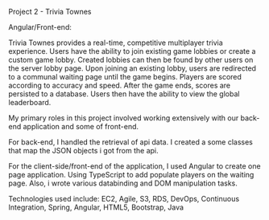  Project 2 - Trivia Townes

 Angular/Front-end: 
 
  Trivia Townes provides a real-time, competitive multiplayer trivia experience. Users have the ability to join existing game lobbies or create a custom game lobby. Created lobbies can then be found by other users on the server lobby page. Upon joining an existing lobby, users are redirected to a communal waiting page until the game begins. Players are scored according to accuracy and speed. After the game ends, scores are persisted to a database. Users then have the ability to view the global leaderboard.
  
  My primary roles in this project involved working extensively with our back-end application and some of front-end.
  
  For back-end, I handled the retrieval of api data.  I created a some classes that map the JSON objects i got from the api. 
  
  For the client-side/front-end of the application, I used Angular to create one page application. Using TypeScript to add populate players on the waiting page. Also, i wrote various databinding and DOM manipulation tasks.

 Technologies used include: EC2, Agile, S3, RDS, DevOps, Continuous Integration, Spring, Angular, HTML5, Bootstrap, Java
